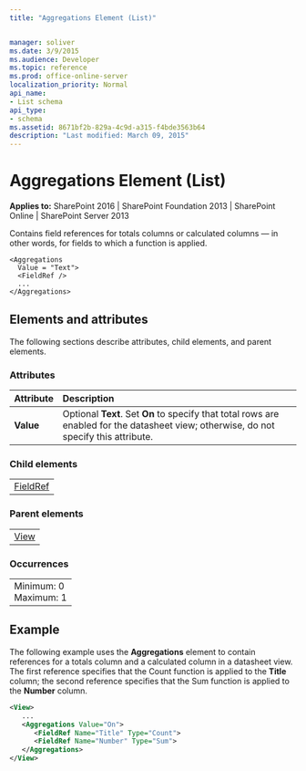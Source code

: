 ```yaml
---
title: "Aggregations Element (List)"


manager: soliver
ms.date: 3/9/2015
ms.audience: Developer
ms.topic: reference
ms.prod: office-online-server
localization_priority: Normal
api_name:
- List schema
api_type:
- schema
ms.assetid: 8671bf2b-829a-4c9d-a315-f4bde3563b64
description: "Last modified: March 09, 2015"
---
```


# Aggregations Element (List)

 
  
 **Applies to:** SharePoint 2016 | SharePoint Foundation 2013 | SharePoint Online | SharePoint Server 2013
  
Contains field references for totals columns or calculated columns — in other words, for fields to which a function is applied.
  
```
<Aggregations
  Value = "Text">
  <FieldRef />
  ...
</Aggregations>
```

## Elements and attributes

The following sections describe attributes, child elements, and parent elements.

### Attributes

|**Attribute**|**Description**|
|:-----|:-----|
|**Value** <br/> |Optional **Text**. Set **On** to specify that total rows are enabled for the datasheet view; otherwise, do not specify this attribute.  <br/> |
   
### Child elements

||
|:-----|
|[FieldRef](fieldref-element-list.md)|
   
### Parent elements

||
|:-----|
|[View](view-element-list.md)|
   
### Occurrences

||
|:-----|
|Minimum: 0  <br/> Maximum: 1  <br/> |
   
## Example

The following example uses the **Aggregations** element to contain references for a totals column and a calculated column in a datasheet view. The first reference specifies that the Count function is applied to the **Title** column; the second reference specifies that the Sum function is applied to the **Number** column. 
  
```XML
<View>
   ...
   <Aggregations Value="On">
      <FieldRef Name="Title" Type="Count">
      <FieldRef Name="Number" Type="Sum">
   </Aggregations>
</View>
```


